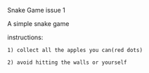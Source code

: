 Snake Game issue 1

  A simple snake game
  
  instructions:
  
    1) collect all the apples you can(red dots)
    
    2) avoid hitting the walls or yourself
